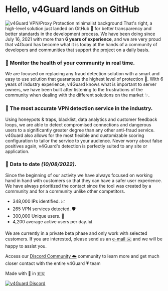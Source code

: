# Hello, v4Guard lands on GitHub
![v4Guard VPN/Proxy Protection minimalist background](https://cdn.v4guard.io/Header.png)
That's right, a high-level solution just landed on GitHub 🚀 for better transparency and better standards in the development process. We have been doing since July 16, 2021 with more than **6 years of experience**, and we are very proud that v4Guard has become what it is today at the hands of a community of developers and communities that support the project on a daily basis.

### 🍿 Monitor the health of your community in real time.
We are focused on replacing any fraud detection solution with a smart and easy to use solution that guarantees the highest level of protection 👀. With 6 years of industry experience, v4Guard knows what is important to server owners, we have been built after listening to the frustrations of the community when dealing with the different solutions on the market ✨. 

### 💨 The most accurate VPN detection service in the industry.
Using honeypots & traps, blacklist, data analytics and customer feedback loops, we are able to detect compromised connections and dangerous users to a significantly greater degree than any other anti-fraud service. v4Guard also allows for the most flexible and customizable scoring configuration to tailor the service to your audience. Never worry about false positives again, v4Guard's detection is perfectly suited to any site or application.

### 🎉 Data to date *(10/08/2022)*.
Since the beginning of our activity we have always focused on working hand in hand with customers so that they can have a safer user experience. We have always prioritized the contact since the tool was created by a community and for a community unlike other competitors.

 - 348,000 IPs identified. 📈
 - 265 VPN services detected. 🛡️
 - 300,000 Unique users. 🔔
 - 4,200 average active users per day. 📊

We are currently in a private beta phase and only work with selected customers. If you are interested, please send us an [e-mail ✉️](mailto:hello@v4guard.io) and we will be happy to assist you.

Access our [Discord Community ☁️](https://v4guard.io/discord) community to learn more and get much closer contact with the entire v4Guard 💗 team

Made with 🖤 in 🇪🇸

<a href="https://v4guard.io/discord">
         <img alt="v4Guard Discord" src="https://discordapp.com/api/guilds/996842633416683702/widget.png?style=shield">
</a>
